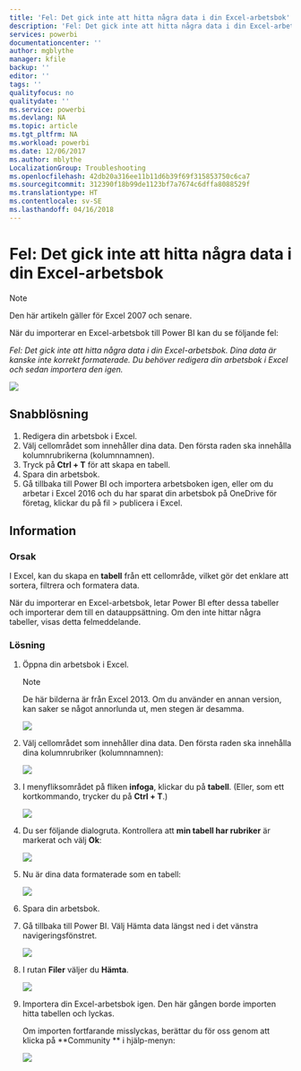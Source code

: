 ```yaml
---
title: 'Fel: Det gick inte att hitta några data i din Excel-arbetsbok'
description: 'Fel: Det gick inte att hitta några data i din Excel-arbetsbok'
services: powerbi
documentationcenter: ''
author: mgblythe
manager: kfile
backup: ''
editor: ''
tags: ''
qualityfocus: no
qualitydate: ''
ms.service: powerbi
ms.devlang: NA
ms.topic: article
ms.tgt_pltfrm: NA
ms.workload: powerbi
ms.date: 12/06/2017
ms.author: mblythe
LocalizationGroup: Troubleshooting
ms.openlocfilehash: 42db20a316ee11b11d6b39f69f315853750c6ca7
ms.sourcegitcommit: 312390f18b99de1123bf7a7674c6dffa8088529f
ms.translationtype: HT
ms.contentlocale: sv-SE
ms.lasthandoff: 04/16/2018
---
```

# <a name="error-we-couldnt-find-any-data-in-your-excel-workbook"></a>Fel: Det gick inte att hitta några data i din Excel-arbetsbok

>[!NOTE]
>Den här artikeln gäller för Excel 2007 och senare.

När du importerar en Excel-arbetsbok till Power BI kan du se följande fel:

*Fel: Det gick inte att hitta några data i din Excel-arbetsbok. Dina data är kanske inte korrekt formaterade. Du behöver redigera din arbetsbok i Excel och sedan importera den igen.*

![](media/service-admin-troubleshoot-excel-workbook-data/pbi_wecouldntfindanydata.png)

## <a name="quick-solution"></a>Snabblösning
1. Redigera din arbetsbok i Excel.
2. Välj cellområdet som innehåller dina data. Den första raden ska innehålla kolumnrubrikerna (kolumnnamnen).
3. Tryck på **Ctrl + T** för att skapa en tabell.
4. Spara din arbetsbok.
5. Gå tillbaka till Power BI och importera arbetsboken igen, eller om du arbetar i Excel 2016 och du har sparat din arbetsbok på OneDrive för företag, klickar du på fil > publicera i Excel.

## <a name="details"></a>Information
### <a name="cause"></a>Orsak
I Excel, kan du skapa en **tabell** från ett cellområde, vilket gör det enklare att sortera, filtrera och formatera data.

När du importerar en Excel-arbetsbok, letar Power BI efter dessa tabeller och importerar dem till en datauppsättning. Om den inte hittar några tabeller, visas detta felmeddelande.

### <a name="solution"></a>Lösning
1. Öppna din arbetsbok i Excel. 
    >[!NOTE]
    >De här bilderna är från Excel 2013. Om du använder en annan version, kan saker se något annorlunda ut, men stegen är desamma.
    
    ![](media/service-admin-troubleshoot-excel-workbook-data/pbi_trb_xlwksht1.png)
2. Välj cellområdet som innehåller dina data. Den första raden ska innehålla dina kolumnrubriker (kolumnnamnen):
   
    ![](media/service-admin-troubleshoot-excel-workbook-data/pbi_trb_xlwksht2.png)
3. I menyfliksområdet på fliken **infoga**, klickar du på **tabell**. (Eller, som ett kortkommando, trycker du på **Ctrl + T**.)
   
    ![](media/service-admin-troubleshoot-excel-workbook-data/pbi_trb_xlwksht3.png)
4. Du ser följande dialogruta. Kontrollera att **min tabell har rubriker** är markerat och välj **Ok**:
   
    ![](media/service-admin-troubleshoot-excel-workbook-data/pbi_trb_xlcreatetbl.png)
5. Nu är dina data formaterade som en tabell:
   
    ![](media/service-admin-troubleshoot-excel-workbook-data/pbi_trb_xltbl.png)
6. Spara din arbetsbok.
7. Gå tillbaka till Power BI. Välj Hämta data längst ned i det vänstra navigeringsfönstret.
   
    ![](media/service-admin-troubleshoot-excel-workbook-data/pbi_getdata.png)
8. I rutan **Filer** väljer du **Hämta**.
   
    ![](media/service-admin-troubleshoot-excel-workbook-data/pbi_getfiles.png)
9. Importera din Excel-arbetsbok igen. Den här gången borde importen hitta tabellen och lyckas.
   
    Om importen fortfarande misslyckas, berättar du för oss genom att klicka på **Community ** i hjälp-menyn:
   
    ![](media/service-admin-troubleshoot-excel-workbook-data/pbi_questionmenucommunity.png)
